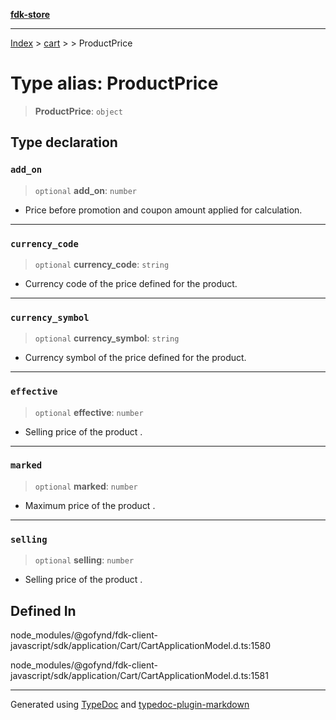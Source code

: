 [**fdk-store**](../../../README.md)
***

[Index](../../../API.md) > [cart](../../README.md) > [<internal>](../README.md) > ProductPrice

# Type alias: ProductPrice

> **ProductPrice**: `object`

## Type declaration

### `add_on`

> `optional` **add\_on**: `number`

- Price before promotion and coupon amount
applied for calculation.

***

### `currency_code`

> `optional` **currency\_code**: `string`

- Currency code of the price defined for
the product.

***

### `currency_symbol`

> `optional` **currency\_symbol**: `string`

- Currency symbol of the price defined
for the product.

***

### `effective`

> `optional` **effective**: `number`

- Selling price of the product .

***

### `marked`

> `optional` **marked**: `number`

- Maximum price of the product .

***

### `selling`

> `optional` **selling**: `number`

- Selling price of the product .

## Defined In

node\_modules/@gofynd/fdk-client-javascript/sdk/application/Cart/CartApplicationModel.d.ts:1580

node\_modules/@gofynd/fdk-client-javascript/sdk/application/Cart/CartApplicationModel.d.ts:1581

***
Generated using [TypeDoc](https://typedoc.org/) and [typedoc-plugin-markdown](https://www.npmjs.com/package/typedoc-plugin-markdown)
